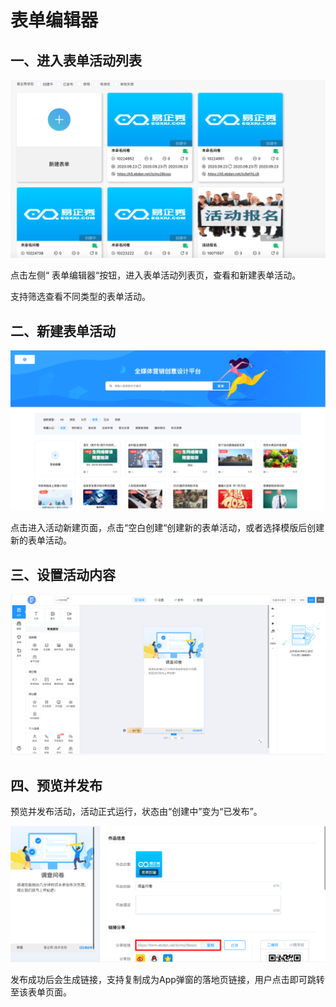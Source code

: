 # 表单编辑器

## 一、进入表单活动列表

![](../../.gitbook/assets/biao-dan-huo-dong-lie-biao-.png)

点击左侧“ 表单编辑器“按钮，进入表单活动列表页，查看和新建表单活动。

支持筛选查看不同类型的表单活动。

## 二、新建表单活动

![](../../.gitbook/assets/biao-dan-lie-biao-.png)

点击进入活动新建页面，点击“空白创建“创建新的表单活动，或者选择模版后创建新的表单活动。

## 三、设置活动内容

![](../../.gitbook/assets/biao-dan-nei-rong-.png)

## 四、预览并发布

预览并发布活动，活动正式运行，状态由“创建中”变为“已发布”。

![](../../.gitbook/assets/biao-dan-lian-jie-.png)

发布成功后会生成链接，支持复制成为App弹窗的落地页链接，用户点击即可跳转至该表单页面。

